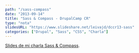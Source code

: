 ```yaml
---
path: "/sass-compass"
date: "2013-09-14"
title: "Sass & Compass - DrupalCamp CR"
type: "nota"
slidesURL: "https://www.slideshare.net/leivajd/dccr13-sass"
categories: ["Drupal", "Sass", "CSS", "Charla"]
---
```


[Slides de mi charla Sass & Compass](https://www.slideshare.net/leivajd/dccr13-sass).

